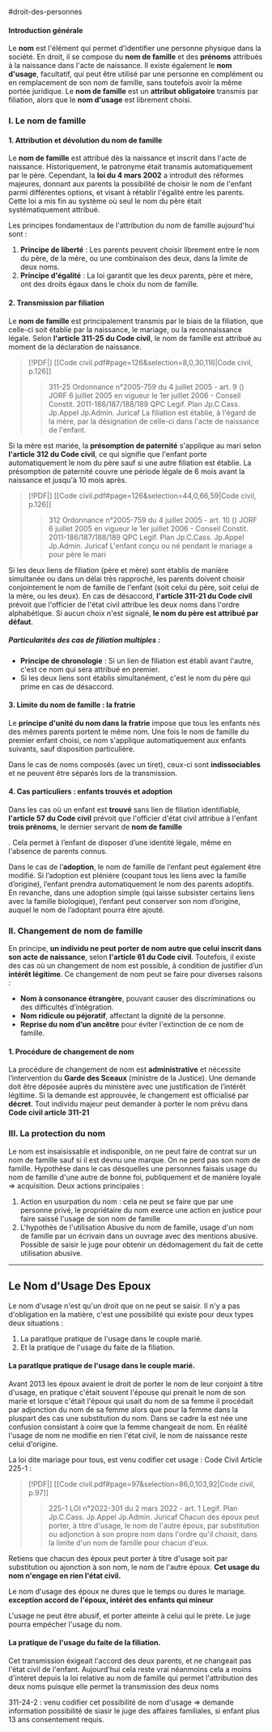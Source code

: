 #droit-des-personnes 
#### Introduction générale

Le **nom** est l'élément qui permet d'identifier une personne physique dans la société. En droit, il se compose du **nom de famille** et des **prénoms** attribués à la naissance dans l'acte de naissance. Il existe également le **nom d'usage**, facultatif, qui peut être utilisé par une personne en complément ou en remplacement de son nom de famille, sans toutefois avoir la même portée juridique. Le **nom de famille** est un **attribut obligatoire** transmis par filiation, alors que le **nom d'usage** est librement choisi.

### I. Le nom de famille

#### 1. Attribution et dévolution du nom de famille

Le **nom de famille** est attribué dès la naissance et inscrit dans l'acte de naissance. Historiquement, le patronyme était transmis automatiquement par le père. Cependant, la **loi du 4 mars 2002** a introduit des réformes majeures, donnant aux parents la possibilité de choisir le nom de l'enfant parmi différentes options, et visant à rétablir l'égalité entre les parents. Cette loi a mis fin au système où seul le nom du père était systématiquement attribué.

Les principes fondamentaux de l'attribution du nom de famille aujourd'hui sont :

1. **Principe de liberté** : Les parents peuvent choisir librement entre le nom du père, de la mère, ou une combinaison des deux, dans la limite de deux noms.
2. **Principe d'égalité** : La loi garantit que les deux parents, père et mère, ont des droits égaux dans le choix du nom de famille.

#### 2. Transmission par filiation

Le **nom de famille** est principalement transmis par le biais de la filiation, que celle-ci soit établie par la naissance, le mariage, ou la reconnaissance légale. Selon **l'article 311-25 du Code civil**, le nom de famille est attribué au moment de la déclaration de naissance.

> [!PDF|] [[Code civil.pdf#page=126&selection=8,0,30,116|Code civil, p.126]]
> > 311-25 Ordonnance n°2005-759 du 4 juillet 2005 - art. 9 () JORF 6 juillet 2005 en vigueur le 1er juillet 2006 - Conseil Constit. 2011-186/187/188/189 QPC Legif. Plan Jp.C.Cass. Jp.Appel Jp.Admin. Juricaf La filiation est établie, à l'égard de la mère, par la désignation de celle-ci dans l'acte de naissance de l'enfant.
> 

Si la mère est mariée, la **présomption de paternité** s'applique au mari selon **l'article 312 du Code civil**, ce qui signifie que l'enfant porte automatiquement le nom du père sauf si une autre filiation est établie. La présomption de paternité couvre une période légale de 6 mois avant la naissance et jusqu'à 10 mois après.

> [!PDF|] [[Code civil.pdf#page=126&selection=44,0,66,59|Code civil, p.126]]
> > 312 Ordonnance n°2005-759 du 4 juillet 2005 - art. 10 () JORF 6 juillet 2005 en vigueur le 1er juillet 2006 - Conseil Constit. 2011-186/187/188/189 QPC Legif. Plan Jp.C.Cass. Jp.Appel Jp.Admin. Juricaf L'enfant conçu ou né pendant le mariage a pour père le mari
> 

Si les deux liens de filiation (père et mère) sont établis de manière simultanée ou dans un délai très rapproché, les parents doivent choisir conjointement le nom de famille de l'enfant (soit celui du père, soit celui de la mère, ou les deux). En cas de désaccord, **l'article 311-21 du Code civil** prévoit que l'officier de l'état civil attribue les deux noms dans l'ordre alphabétique. Si aucun choix n'est signalé, **le nom du père est attribué par défaut**.



##### Particularités des cas de filiation multiples :

- **Principe de chronologie** : Si un lien de filiation est établi avant l'autre, c'est ce nom qui sera attribué en premier.
- Si les deux liens sont établis simultanément, c'est le nom du père qui prime en cas de désaccord.

#### 3. Limite du nom de famille : la fratrie

Le **principe d'unité du nom dans la fratrie** impose que tous les enfants nés des mêmes parents portent le même nom. Une fois le nom de famille du premier enfant choisi, ce nom s'applique automatiquement aux enfants suivants, sauf disposition particulière.

Dans le cas de noms composés (avec un tiret), ceux-ci sont **indissociables** et ne peuvent être séparés lors de la transmission.

#### 4. Cas particuliers : enfants trouvés et adoption

Dans les cas où un enfant est **trouvé** sans lien de filiation identifiable, **l'article 57 du Code civil** prévoit que l'officier d'état civil attribue à l'enfant **trois prénoms**, le dernier servant de **nom de famille**

. Cela permet à l’enfant de disposer d’une identité légale, même en l'absence de parents connus.

Dans le cas de l’**adoption**, le nom de famille de l’enfant peut également être modifié. Si l’adoption est plénière (coupant tous les liens avec la famille d’origine), l’enfant prendra automatiquement le nom des parents adoptifs. En revanche, dans une adoption simple (qui laisse subsister certains liens avec la famille biologique), l’enfant peut conserver son nom d’origine, auquel le nom de l’adoptant pourra être ajouté.

### II. Changement de nom de famille

En principe, **un individu ne peut porter de nom autre que celui inscrit dans son acte de naissance**, selon **l'article 61 du Code civil**. Toutefois, il existe des cas où un changement de nom est possible, à condition de justifier d’un **intérêt légitime**. Ce changement de nom peut se faire pour diverses raisons :

- **Nom à consonance étrangère**, pouvant causer des discriminations ou des difficultés d’intégration.
- **Nom ridicule ou péjoratif**, affectant la dignité de la personne.
- **Reprise du nom d’un ancêtre** pour éviter l'extinction de ce nom de famille.

#### 1. Procédure de changement de nom

La procédure de changement de nom est **administrative** et nécessite l’intervention du **Garde des Sceaux** (ministre de la Justice). Une demande doit être déposée auprès du ministère avec une justification de l’intérêt légitime. Si la demande est approuvée, le changement est officialisé par **décret**.
Tout individu majeur peut demander à porter le nom prévu dans **Code civil article 311-21**

### III. La protection du nom 
Le nom est insaisissable et indisponible, on ne peut faire de contrat sur un nom de famille sauf si il est devnu une marque. On ne perd pas son nom de famille. Hypothèse dans le cas désquelles une personnes faisais usage du nom de famille d'une autre de bonne foi, publiquement et de manière loyale => acquisition.
Deux actions principales : 
1. Action en usurpation du nom : cela ne peut se faire que par une personne privé, le propriétaire du nom exerce une action en justice pour faire saissé l'usage de son nom de famille
2. L'hypothès de l'utilisation Abusive du nom de famille, usage d'un nom de famille par un écrivain dans un ouvrage avec des mentions abusive. Possible de saisir le juge pour obtenir un dédomagement du fait de cette utilisation abusive.

----

## Le Nom d'Usage Des Epoux
Le nom d'usage n'est qu'un droit que on ne peut se saisir. Il n'y a pas d'obligation en la matière, c'est une possibilité qui existe pour deux types deux situations : 
1. La paratlque pratique de l'usage dans le couple marié. 
2. Et la pratique de l'usage du faite de la filiation.

#### La paratlque pratique de l'usage dans le couple marié. 

Avant 2013 les époux avaient le droit de porter le nom de leur conjoint à titre d'usage, en pratique c'était souvent l'épouse qui prenait le nom de son marie et lorsque c'était l'époux qui usait du nom de sa femme il procédait par adjonction du nom de sa femme alors que pour la femme dans la pluspart des cas une substitution du nom. Dans se cadre la est née une confusion consistant à coire que la femme changeait de nom.
En réalité l'usage de nom ne modifie en rien l'état civil, le nom de naissance reste celui d'origine.

La loi dite mariage pour tous, est venu codifier cet usage : 
Code Civil Article 225-1 :
> [!PDF|] [[Code civil.pdf#page=97&selection=86,0,103,92|Code civil, p.97]]
> > 225-1 LOI n°2022-301 du 2 mars 2022 - art. 1 Legif. Plan Jp.C.Cass. Jp.Appel Jp.Admin. Juricaf Chacun des époux peut porter, à titre d'usage, le nom de l'autre époux, par substitution ou adjonction à son propre nom dans l'ordre qu'il choisit, dans la limite d'un nom de famille pour chacun d'eux.

Retiens que chacun des époux peut porter à titre d'usage soit par substitution ou ajonction à son nom, le nom de l'autre époux. **Cet usage du nom n'engage en rien l'état civil.**

Le nom d'usage des époux ne dures que le temps ou dures le mariage. **exception accord de l'époux, intérèt des enfants qui mineur**

L'usage ne peut être abusif, et porter atteinte à celui qui le prète. Le juge pourra empécher l'usage du nom.

#### La pratique de l'usage du faite de la filiation.
Cet transmission éxigeait l'accord des deux parents, et ne changeait pas l'état civil de l'enfant. Aujourd'hui cela reste vrai néanmoins cela a moins d'intéret depuis la loi relative au nom de famille qui permet l'attribution des deux noms puisque elle permet la transmission des deux noms

311-24-2 : venu codifier cet possibilité de nom d'usage => demande information possibilité de siasir le juge des affaires familiales, si enfant plus 13 ans consentement requis.




